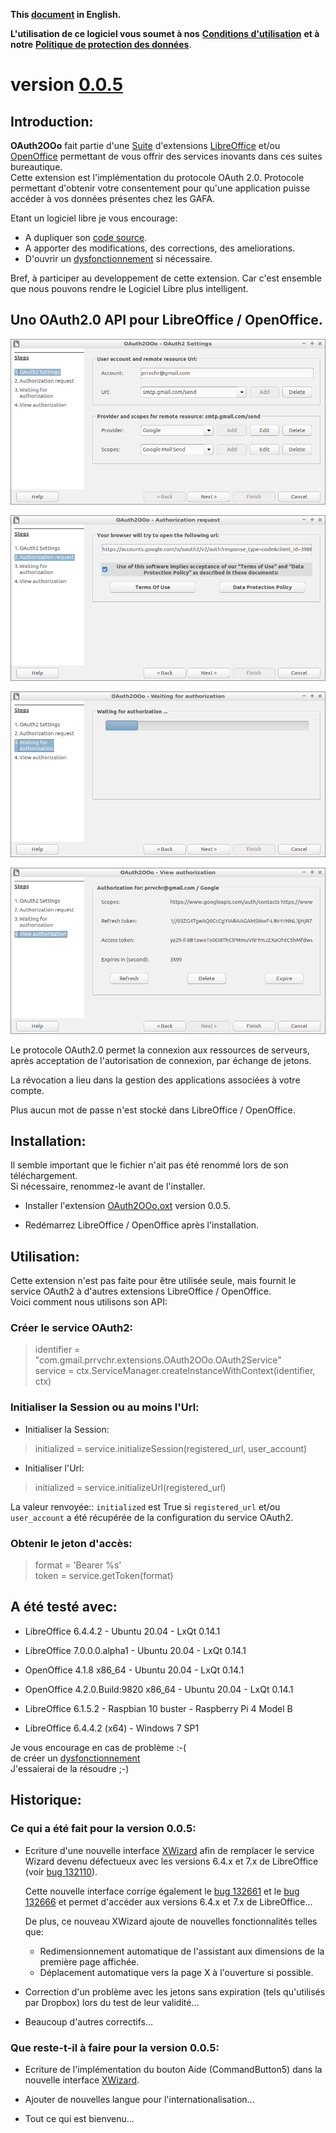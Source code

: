 **This [document](https://prrvchr.github.io/OAuth2OOo) in English.**

**L'utilisation de ce logiciel vous soumet à nos** [**Conditions d'utilisation**](https://prrvchr.github.io/OAuth2OOo/OAuth2OOo/registration/TermsOfUse_fr) **et à notre** [**Politique de protection des données**](https://prrvchr.github.io/OAuth2OOo/OAuth2OOo/registration/PrivacyPolicy_fr).

# version [0.0.5](https://prrvchr.github.io/OAuth2OOo/README_fr#historique)

## Introduction:

**OAuth2OOo** fait partie d'une [Suite](https://prrvchr.github.io/README_fr) d'extensions [LibreOffice](https://fr.libreoffice.org/download/telecharger-libreoffice/) et/ou [OpenOffice](https://www.openoffice.org/fr/Telecharger/) permettant de vous offrir des services inovants dans ces suites bureautique.  
Cette extension est l'implémentation du protocole OAuth 2.0. Protocole permettant d'obtenir votre consentement pour qu'une application puisse accéder à vos données présentes chez les GAFA.

Etant un logiciel libre je vous encourage:
- A dupliquer son [code source](https://github.com/prrvchr/OAuth2OOo).
- A apporter des modifications, des corrections, des ameliorations.
- D'ouvrir un [dysfonctionnement](https://github.com/prrvchr/OAuth2OOo/issues/new) si nécessaire.

Bref, à participer au developpement de cette extension.
Car c'est ensemble que nous pouvons rendre le Logiciel Libre plus intelligent.

## Uno OAuth2.0 API pour LibreOffice / OpenOffice.

![OAuth2OOo Wizard Page1 screenshot](img/OAuth2Wizard1.png)

![OAuth2OOo Wizard Page2 screenshot](img/OAuth2Wizard2.png)

![OAuth2OOo Wizard Page3 screenshot](img/OAuth2Wizard3.png)

![OAuth2OOo Wizard Page4 screenshot](img/OAuth2Wizard4.png)

Le protocole OAuth2.0 permet la connexion aux ressources de serveurs, après acceptation de l'autorisation de connexion, par échange de jetons.

La révocation a lieu dans la gestion des applications associées à votre compte.

Plus aucun mot de passe n'est stocké dans LibreOffice / OpenOffice.

## Installation:

Il semble important que le fichier n'ait pas été renommé lors de son téléchargement.  
Si nécessaire, renommez-le avant de l'installer.

- Installer l'extension [OAuth2OOo.oxt](https://github.com/prrvchr/OAuth2OOo/raw/master/OAuth2OOo.oxt) version 0.0.5.

- Redémarrez LibreOffice / OpenOffice après l'installation.

## Utilisation:

Cette extension n'est pas faite pour être utilisée seule, mais fournit le service OAuth2 à d'autres extensions LibreOffice / OpenOffice.  
Voici comment nous utilisons son API:

### Créer le service OAuth2:

> identifier = "com.gmail.prrvchr.extensions.OAuth2OOo.OAuth2Service"  
> service = ctx.ServiceManager.createInstanceWithContext(identifier, ctx)

### Initialiser la Session ou au moins l'Url:

- Initialiser la Session: 

> initialized = service.initializeSession(registered_url, user_account)

- Initialiser l'Url:

> initialized = service.initializeUrl(registered_url)

La valeur renvoyée:: `initialized` est True si `registered_url` et/ou `user_account` a été récupérée de la configuration du service OAuth2.

### Obtenir le jeton d'accès:

> format = 'Bearer %s'  
> token = service.getToken(format)

## A été testé avec:

* LibreOffice 6.4.4.2 - Ubuntu 20.04 -  LxQt 0.14.1

* LibreOffice 7.0.0.0.alpha1 - Ubuntu 20.04 -  LxQt 0.14.1

* OpenOffice 4.1.8 x86_64 - Ubuntu 20.04 - LxQt 0.14.1

* OpenOffice 4.2.0.Build:9820 x86_64 - Ubuntu 20.04 - LxQt 0.14.1

* LibreOffice 6.1.5.2 - Raspbian 10 buster - Raspberry Pi 4 Model B

* LibreOffice 6.4.4.2 (x64) - Windows 7 SP1

Je vous encourage en cas de problème :-(  
de créer un [dysfonctionnement](https://github.com/prrvchr/OAuth2OOo/issues/new)  
J'essaierai de la résoudre ;-)

## Historique:

### Ce qui a été fait pour la version 0.0.5:

- Ecriture d'une nouvelle interface [XWizard](https://github.com/prrvchr/OAuth2OOo/blob/master/python/wizard.py) afin de remplacer le service Wizard devenu défectueux avec les versions 6.4.x et 7.x de LibreOffice (voir [bug 132110](https://bugs.documentfoundation.org/show_bug.cgi?id=132110)).

    Cette nouvelle interface corrige également le [bug 132661](https://bugs.documentfoundation.org/show_bug.cgi?id=132661) et le [bug 132666](https://bugs.documentfoundation.org/show_bug.cgi?id=132666) et permet d'accéder aux versions 6.4.x et 7.x de LibreOffice...

    De plus, ce nouveau XWizard ajoute de nouvelles fonctionnalités telles que:

    - Redimensionnement automatique de l'assistant aux dimensions de la première page affichée.
    - Déplacement automatique vers la page X à l'ouverture si possible.

- Correction d'un problème avec les jetons sans expiration (tels qu'utilisés par Dropbox) lors du test de leur validité...

- Beaucoup d'autres correctifs...

### Que reste-t-il à faire pour la version 0.0.5:

- Ecriture de l'implémentation du bouton Aide (CommandButton5) dans la nouvelle interface [XWizard](https://github.com/prrvchr/OAuth2OOo/blob/master/python/wizard.py).

- Ajouter de nouvelles langue pour l'internationalisation...

- Tout ce qui est bienvenu...
